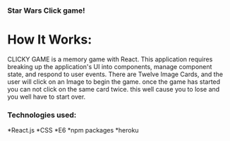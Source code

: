 ### Star Wars Click game!

# How It Works:

CLICKY GAME is a memory game with React. This application requires breaking up the application's UI into components, manage component state, and respond to user events. There are Twelve Image Cards, and the user will click on an Image to begin the game. once the game has started you can not click on the same card twice. this well cause you to lose and you well have to start over.

### Technologies used:
*React.js
*CSS
*E6
*npm packages 
*heroku

###
